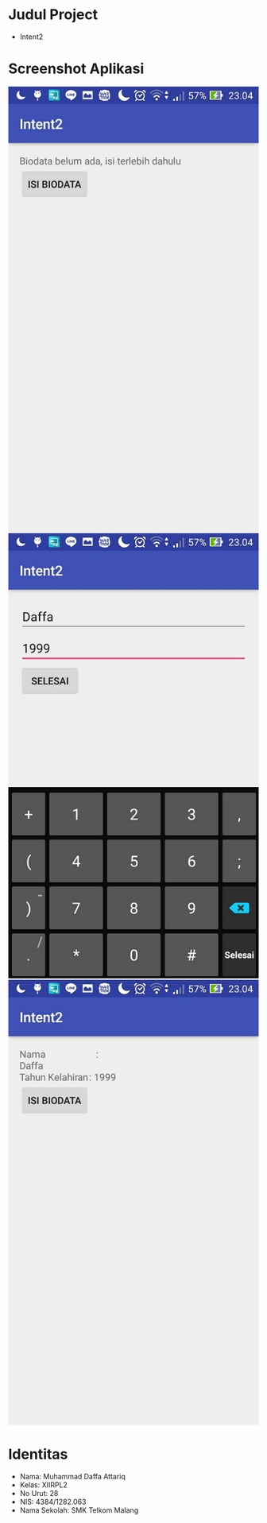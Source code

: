 # Judul Project
* Intent2

# Screenshot Aplikasi
![screenshot](https://github.com/daffaattariq/Intent2/blob/master/1478278912491.jpg)
![screenshot](https://github.com/daffaattariq/Intent2/blob/master/1478278913541.jpg)
![screenshot](https://github.com/daffaattariq/Intent2/blob/master/1478278915771.jpg)

# Identitas 
 * Nama: Muhammad Daffa Attariq 
 * Kelas: XIIRPL2
 * No Urut: 28
 * NIS: 4384/1282.063
 * Nama Sekolah: SMK Telkom Malang
